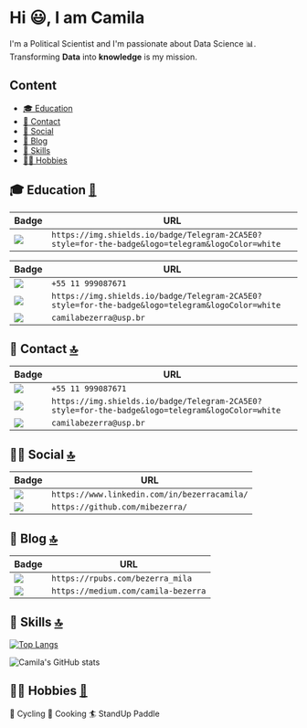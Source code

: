 # Hi :smiley:, I am Camila

I'm a Political Scientist and I'm passionate about Data Science :bar_chart:. Transforming **Data** into **knowledge** is my mission.

## Content

- [🎓 Education](#-education-)
- [📱 Contact](#-contact-)
- [👨 Social](#-social-)
- [📝 Blog](#-blog-)
- [🚀 Skills](#-skills-)
- [🚴‍♀️ Hobbies](#-Hobbies-)

## 🎓 Education [🥇](#welcome-badges-4-readmemd-profile)

Badge | URL
------------ | -------------
<img src="https://img.shields.io/badge/USP-2CA5E0?style=for-the-badge&logoColor=white" /> | `https://img.shields.io/badge/Telegram-2CA5E0?style=for-the-badge&logo=telegram&logoColor=white`


Badge | URL
------------ | -------------
<img src="https://img.shields.io/badge/WhatsApp-25D366?style=for-the-badge&logo=whatsapp&logoColor=white" /> | `+55 11 999087671`
<img src="https://img.shields.io/badge/Telegram-2CA5E0?style=for-the-badge&logo=telegram&logoColor=white" /> | `https://img.shields.io/badge/Telegram-2CA5E0?style=for-the-badge&logo=telegram&logoColor=white`
<img src="https://img.shields.io/badge/Gmail-D14836?style=for-the-badge&logo=gmail&logoColor=white" /> | `camilabezerra@usp.br`

## 📱 Contact [🔝](#welcome-badges-4-readmemd-profile)


Badge | URL
------------ | -------------
<img src="https://img.shields.io/badge/WhatsApp-25D366?style=for-the-badge&logo=whatsapp&logoColor=white" /> | `+55 11 999087671`
<img src="https://img.shields.io/badge/Telegram-2CA5E0?style=for-the-badge&logo=telegram&logoColor=white" /> | `https://img.shields.io/badge/Telegram-2CA5E0?style=for-the-badge&logo=telegram&logoColor=white`
<img src="https://img.shields.io/badge/Gmail-D14836?style=for-the-badge&logo=gmail&logoColor=white" /> | `camilabezerra@usp.br`


## 👨👩 Social [🔝](#welcome-badges-4-readmemd-profile)

Badge | URL
------------ | -------------
<img src="https://img.shields.io/badge/LinkedIn-0077B5?style=for-the-badge&logo=linkedin&logoColor=white" /> | `https://www.linkedin.com/in/bezerracamila/`
<img src="https://img.shields.io/badge/GitHub-100000?style=for-the-badge&logo=github&logoColor=white" /> | `https://github.com/mibezerra/`


## 📝 Blog [🔝](#welcome-badges-4-readmemd-profile)

Badge | URL
------------ | -------------
<img src="https://img.shields.io/badge/Medium-12100E?style=for-the-badge&logo=medium&logoColor=white" /> | `https://rpubs.com/bezerra_mila`
<img src="https://img.shields.io/badge/rpubs-276DC3?style=for-the-badge&logo=rpubs&logoColor=white" /> | `https://medium.com/camila-bezerra`


## 🚀 Skills [🔝](#welcome-badges-4-readmemd-profile)

[![Top Langs](https://github-readme-stats.vercel.app/api/top-langs/?username=mibezerra)](https://github.com/mibezerra/github-readme-stats&&theme=radical)



![Camila's GitHub stats](https://github-readme-stats.vercel.app/api?username=mibezerra&show_icons=true)


## 🚴‍♀️ Hobbies [🥘](#welcome-badges-4-readmemd-profile)

🚴 Cycling
🍲 Cooking
🏄 StandUp Paddle




